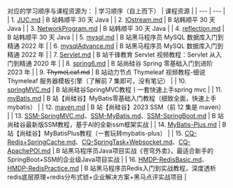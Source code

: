 对应的学习顺序与课程资源为：
| 学习顺序（自上而下） | 课程资源 |
| --- | --- |
| 1. [JUC.md](./JUC.md) | B 站韩顺平 30 天 Java |
| 2. [IOstream.md](./IOstream.md) | B 站韩顺平 30 天 Java |
| 3. [NetworkProgram.md](./NetworkProgram.md) | B 站韩顺平 30 天 Java |
| 4. [reflection.md](./reflection.md) | B 站韩顺平 30 天 Java |
| 5. [mysql.md](./mysql.md) | B 站黑马程序员 MySQL 数据库入门到精通 2022 年 |
| 6. [mysqlAdvance.md](./mysqlAdvance.md) | B 站黑马程序员 MySQL 数据库入门到精通 2022 年 |
| 7. [Servlet.md](./Servlet.md) | B 站千锋教育 Servlet 视频教程：Servlet 从入门到精通 2020 年 |
| 8. [spring6.md](./spring6.md) | B 站尚硅谷 Spring 零基础入门到进阶 2023 年 |
| 9. ~~ThymeLeaf.md~~ | B 站动力节点 Thymeleaf 视频教程-细说 Thymeleaf 服务器模板引擎（了解前 7 集即可，没有笔记） |
| 10. [springMVC.md](./springMVC.md) | B 站尚硅谷SpringMVC教程丨一套快速上手spring mvc |
| 11. [myBatis.md](./myBatis.md) | B 站【尚硅谷】MyBatis零基础入门教程（细致全面，快速上手mybatis） |
| 12. [maven.md](./maven.md) | B 站【尚硅谷】2023 SSM（前 12 集是 maven） |
| 13. [SSM-SpringMVC.md](./SSM-SpringMVC.md)、[SSM-MyBatis.md](./SSM-MyBatis.md)、[SSM-SpringBoot.md](./SSM-SpringBoot.md) | B 站尚硅谷最新版SSM教程，基于AI的全新ssm框架实战 |
| 14. [MyBatis-Plus.md](./MyBatis-Plus.md) | B 站【尚硅谷】MyBatisPlus教程（一套玩转mybatis-plus） |
| 15. [CQ-Redis+SpringCache.md](./CQ-Redis+SpringCache.md)、[CQ-SpringTask+Websocket.md](./CQ-SpringTask+Websocket.md)、[CQ-ApachePOI.md](./CQ-ApachePOI.md) | B 站黑马程序员Java项目实战《苍穹外卖》，最适合新手的SpringBoot+SSM的企业级Java项目实战 |
| 16. [HMDP-RedisBasic.md](./HMDP-RedisBasic.md)、[HMDP-RedisPractice.md](./HMDP-RedisPractice.md) | B 站黑马程序员Redis入门到实战教程，深度透析redis底层原理+redis分布式锁+企业解决方案+黑马点评实战项目 |
